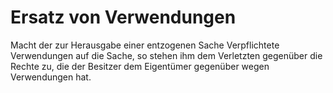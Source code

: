 # Ersatz von Verwendungen

Macht der zur Herausgabe einer entzogenen Sache Verpflichtete Verwendungen auf die Sache, so stehen ihm dem Verletzten gegenüber die Rechte zu, die der Besitzer dem Eigentümer gegenüber wegen Verwendungen hat. 


